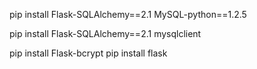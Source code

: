 pip install Flask-SQLAlchemy==2.1 MySQL-python==1.2.5
<!-- FOR PC users: -->
pip install Flask-SQLAlchemy==2.1 mysqlclient

pip install Flask-bcrypt
pip install flask
